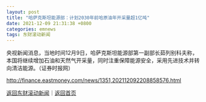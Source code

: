 ```yaml
---
layout: post
title: "哈萨克斯坦能源部：计划2030年前哈原油年开采量超1亿吨"
date: 2021-12-09 21:31:38 +0800
categories: emnews
tags: 东财滚动新闻
---
```


央视新闻消息，当地时间12月9日，哈萨克斯坦能源部第一副部长茹列别科夫称，本国将继续增加石油和天然气开采量，同时注重保障能源安全，采用先进技术并转向清洁能源。（证券时报网）

<http://finance.eastmoney.com/news/1351,202112092208858576.html>

[返回东财滚动新闻](//finews.withounder.com/emnews/)｜[返回首页](//finews.withounder.com/)
